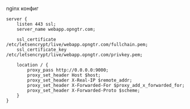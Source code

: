 nginx конфиг 
 
 
	server {
		listen 443 ssl;
		server_name webapp.opngtr.com;

		ssl_certificate /etc/letsencrypt/live/webapp.opngtr.com/fullchain.pem;
		ssl_certificate_key /etc/letsencrypt/live/webapp.opngtr.com/privkey.pem;

		location / {
			proxy_pass http://0.0.0.0:9000;
			proxy_set_header Host $host;
			proxy_set_header X-Real-IP $remote_addr;
			proxy_set_header X-Forwarded-For $proxy_add_x_forwarded_for;
			proxy_set_header X-Forwarded-Proto $scheme;
		}
	}
